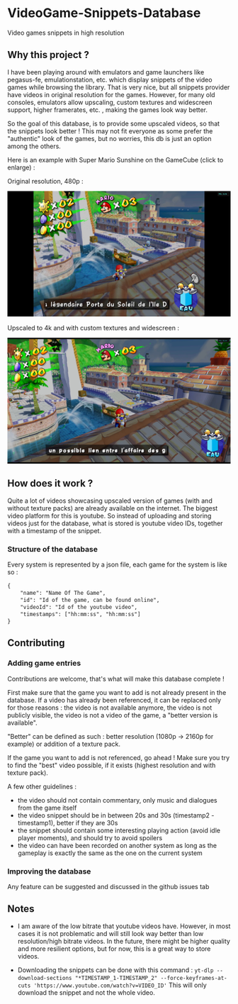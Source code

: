 # VideoGame-Snippets-Database 
Video games snippets in high resolution

## Why this project ?

I have been playing around with emulators and game launchers like pegasus-fe, emulationstation, etc. which display snippets of the video games while browsing the library. That is very nice, but all snippets provider have videos in original resolution for the games. However, for many old consoles, emulators allow upscaling, custom textures and widescreen support, higher framerates, etc. , making the games look way better. 

So the goal of this database, is to provide some upscaled videos, so that the snippets look better ! This may not fit everyone as some prefer the "authentic" look of the games, but no worries, this db is just an option among the others.

Here is an example with Super Mario Sunshine on the GameCube (click to enlarge) :

Original resolution, 480p :

![](media/mario-sunshine-original.jpg)


Upscaled to 4k and with custom textures and widescreen :

![](media/mario-sunshine-improved.jpg)

## How does it work ?

Quite a lot of videos showcasing upscaled version of games (with and without texture packs) are already available on the internet. The biggest video platform for this is youtube. So instead of uploading and storing videos just for the database, what is stored is youtube video IDs, together with a timestamp of the snippet.

### Structure of the database

Every system is represented by a json file, each game for the system is like so :

```
{
    "name": "Name Of The Game",
    "id": "Id of the game, can be found online",
    "videoId": "Id of the youtube video",
    "timestamps": ["hh:mm:ss", "hh:mm:ss"]
}
```

## Contributing

### Adding game entries

Contributions are welcome, that's what will make this database complete !

First make sure that the game you want to add is not already present in the database. 
If a video has already been referenced, it can be replaced only for those reasons : the video is not available anymore, the video is not publicly visible, the video is not a video of the game, a "better version is available".

"Better" can be defined as such : better resolution (1080p -> 2160p for example) or addition of a texture pack.

If the game you want to add is not referenced, go ahead ! Make sure you try to find the "best" video possible, if it exists (highest resolution and with texture pack).

A few other guidelines :

- the video should not contain commentary, only music and dialogues from the game itself
- the video snippet should be in between 20s and 30s (timestamp2 - timestamp1), better if they are 30s
- the snippet should contain some interesting playing action (avoid idle player moments), and should try to avoid spoilers
- the video can have been recorded on another system as long as the gameplay is exactly the same as the one on the current system

### Improving the database

Any feature can be suggested and discussed in the github issues tab

## Notes

- I am aware of the low bitrate that youtube videos have. However, in most cases it is not problematic and will still look way better than low resolution/high bitrate videos. In the future, there might be higher quality and more resilient options, but for now, this is a great way to store videos.

- Downloading the snippets can be done with this command : `yt-dlp --download-sections "*TIMESTAMP_1-TIMESTAMP_2" --force-keyframes-at-cuts 'https://www.youtube.com/watch?v=VIDEO_ID'` This will only download the snippet and not the whole video.